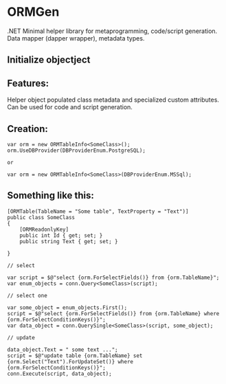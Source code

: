 # ORMGen
 .NET Minimal helper library for metaprogramming, code/script generation. Data mapper (dapper wrapper), metadata types.


 Initialize objectject
------------------------------------------------------------

Features:
--------
Helper object populated class metadata and specialized custom attributes.
Can be used for code and script generation.

Creation:
--------

```
var orm = new ORMTableInfo<SomeClass>();
orm.UseDBProvider(DBProviderEnum.PostgreSQL);

or

var orm = new ORMTableInfo<SomeClass>(DBProviderEnum.MSSql);
```


Something like this:
--------


```
[ORMTable(TableName = "Some table", TextProperty = "Text")]
public class SomeClass
{
    [ORMReadonlyKey]
    public int Id { get; set; }
    public string Text { get; set; }
        
}

// select

var script = $@"select {orm.ForSelectFields()} from {orm.TableName}";
var enum_objects = conn.Query<SomeClass>(script);

// select one

var some_object = enum_objects.First();
script = $@"select {orm.ForSelectFields()} from {orm.TableName} where {orm.ForSelectConditionKeys()}";
var data_object = conn.QuerySingle<SomeClass>(script, some_object);

// update

data_object.Text = " some text ...";
script = $@"update table {orm.TableName} set {orm.Select("Text").ForUpdateSet()} where {orm.ForSelectConditionKeys()}";
conn.Execute(script, data_object);

```